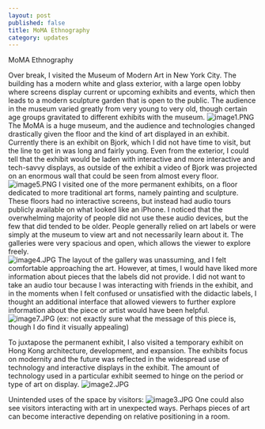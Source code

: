 ```yaml
---
layout: post
published: false
title: MoMA Ethnography
category: updates
---
```



 MoMA Ethnography


Over break, I visited the Museum of Modern Art in New York City.  The building has a modern white and glass exterior, with a large open lobby where screens display current or upcoming exhibits and events, which then leads to a modern sculpture garden that is open to the public.  The audience in the museum varied greatly from very young to very old, though certain age groups gravitated to different exhibits with the museum.
![image1.PNG](/_posts/image1.PNG)
The MoMA is a huge museum, and the audience and technologies changed drastically given the floor and the kind of art displayed in an exhibit.  Currently there is an exhibit on Bjork, which I did not have time to visit, but the line to get in was long and fairly young.  Even from the exterior, I could tell that the exhibit would be laden with interactive and more interactive and tech-savvy displays, as outside of the exhibit a video of Bjork was projected on an enormous wall that could be seen from almost every floor.
![image5.PNG](/_posts/image5.PNG)
I visited one of the more permanent exhibits, on a floor dedicated to more traditional art forms, namely painting and sculpture.  These floors had no interactive screens, but instead had audio tours publicly available on what looked like an iPhone.  I noticed that the overwhelming majority of people did not use these audio devices, but the few that did tended to be older.  People generally relied on art labels or were simply at the museum to view art and not necessarily learn about it.  The galleries were very spacious and open, which allows the viewer to explore freely.  
![image4.JPG](/_posts/image4.JPG)
The layout of the gallery was unassuming, and I felt comfortable approaching the art.  However, at times, I would have liked more information about pieces that the labels did not provide.  I did not want to take an audio tour because I was interacting with friends in the exhibit, and in the moments when I felt confused or unsatisfied with the didactic labels, I thought an additional interface that allowed viewers to further explore information about the piece or artist would have been helpful.  
![image7.JPG](/_posts/image7.JPG)
(ex: not exactly sure what the message of this piece is, though I do find it visually appealing)

To juxtapose the permanent exhibit, I also visited a temporary exhibit on Hong Kong architecture, development, and expansion.  The exhibits focus on modernity and the future was reflected in the widespread use of technology and interactive displays in the exhibit. The amount of technology used in a particular exhibit seemed to hinge on the period or type of art on display.
![image2.JPG](/_posts/image2.JPG)

Unintended uses of the space by visitors:
![image3.JPG](/_posts/image3.JPG)
One could also see visitors interacting with art in unexpected ways.  Perhaps pieces of art can become interactive depending on relative positioning in a room. 



